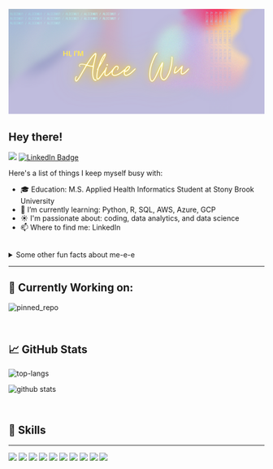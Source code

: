![My Banner Image](gh_banner_3.png "My Banner Image")

## **Hey there!**

![](https://komarev.com/ghpvc/?username=alicewu1&color=ff69b4)
[![LinkedIn Badge](https://img.shields.io/badge/LinkedIn-Profile-informational?style=flat&logo=linkedin&logoColor=white&color=0D76A8)](https://www.linkedin.com/in/alice-wu06/)

Here's a list of things I keep myself busy with:
- 🎓 Education: M.S. Applied Health Informatics Student at Stony Brook University
- 🌱 I’m currently learning: Python, R, SQL, AWS, Azure, GCP
- ☀️ I'm passionate about: coding, data analytics, and data science
- 📫 Where to find me: LinkedIn

<br>

<details>
<summary> Some other fun facts about me-e-e </summary>

+ Been recently into 3D modeling and 🖨️ 3D printing!
+ I am a huge foodie and love to find new hole-in-the-wall restaurants 🍽️
+ I hope to run a marathon one day 🏃‍♀️
</details>


------
## 📌 Currently Working on:
![pinned_repo]([https://github-readme-stats.vercel.app/api/pin/?username=alicewu1&repo=mysql-selfmanaged](https://github.com/alicewu1/mysql-cloudmanaged))

<br>

## 📈 GitHub Stats
![top-langs](https://github-readme-stats.vercel.app/api/top-langs/?username=alicewu1&layout=compact&show_icons=true&theme=tokyonight)

![github stats](https://github-readme-stats.vercel.app/api?username=alicewu1&show_icons=true&theme=tokyonight)

<br>

## 🧰 Skills 
-----
![](https://img.shields.io/badge/Code-Python-9cf)
![](https://img.shields.io/badge/Code-MySQL-informational?style=flat&logo=MySQL&logoColor=white&color=4AB197)
![](https://img.shields.io/badge/Code-CSS-9cf)
![](https://img.shields.io/badge/Code-HTML-9cf)
![](https://img.shields.io/badge/Code-React-informational?style=flat&logo=react&logoColor=white&color=4AB197)
![](https://img.shields.io/badge/Tools-GitHub-informational?style=flat&logo=GitHub&logoColor=white&color=4AB197)
![](https://img.shields.io/badge/Style-Figma-informational?style=flat&logo=Sass&logoColor=white&color=4AB197)
![](https://img.shields.io/badge/Tools-Qualtrics-9cf)
![](https://img.shields.io/badge/Tools-REDcap-9cf)
![](https://img.shields.io/badge/IDE-VSCode-informational?style=flat&logo=Sass&logoColor=white&color=4AB197)





<!--
**alicewu1/alicewu1** is a ✨ _special_ ✨ repository because its `README.md` (this file) appears on your GitHub profile.

Here are some ideas to get you started:
- Currently: M.S. Applied Health Informatics Student at Stony Brook University
- 🔭 I’m currently working on ...
- 🌱 I’m currently learning ...
- 👯 I’m looking to collaborate on ...
- 🤔 I’m looking for help with ...
- 💬 Ask me about ...
- 📫 How to reach me: ...
- 😄 Pronouns: ...
- ⚡ Fun fact: ...
-->
